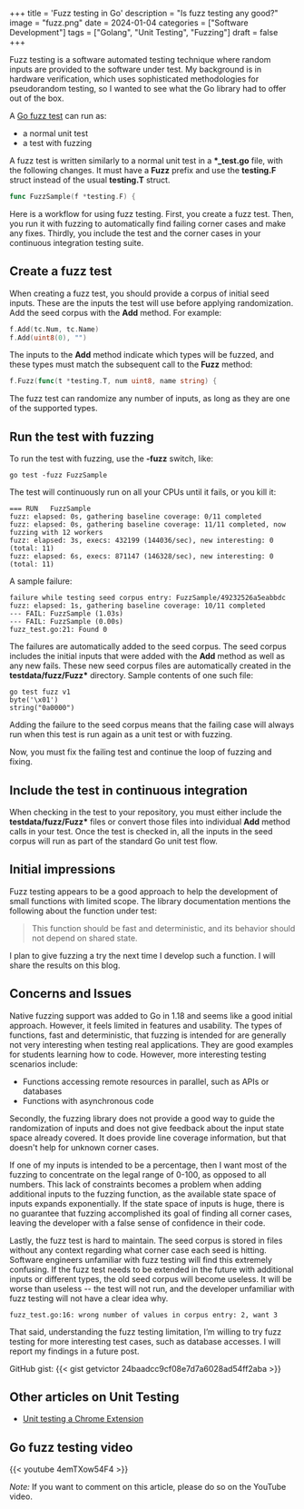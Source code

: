 +++
title = 'Fuzz testing in Go'
description = "Is fuzz testing any good?"
image = "fuzz.png"
date = 2024-01-04
categories = ["Software Development"]
tags = ["Golang", "Unit Testing", "Fuzzing"]
draft = false
+++

Fuzz testing is a software automated testing technique where random inputs are provided to the software under test. My
background is in hardware verification, which uses sophisticated methodologies for pseudorandom testing, so I wanted to
see what the Go library had to offer out of the box.

A [Go fuzz test](https://go.dev/doc/security/fuzz) can run as:

- a normal unit test
- a test with fuzzing

A fuzz test is written similarly to a normal unit test in a **\*\_test.go** file, with the following changes. It must
have a **Fuzz** prefix and use the **testing.F** struct instead of the usual **testing.T** struct.

```go
func FuzzSample(f *testing.F) {
```

Here is a workflow for using fuzz testing. First, you create a fuzz test. Then, you run it with fuzzing to automatically
find failing corner cases and make any fixes. Thirdly, you include the test and the corner cases in your continuous
integration testing suite.

## Create a fuzz test

When creating a fuzz test, you should provide a corpus of initial seed inputs. These are the inputs the test will use
before applying randomization. Add the seed corpus with the **Add** method. For example:

```go
f.Add(tc.Num, tc.Name)
f.Add(uint8(0), "")
```

The inputs to the **Add** method indicate which types will be fuzzed, and these types must match the subsequent call to
the **Fuzz** method:

```go
f.Fuzz(func(t *testing.T, num uint8, name string) {
```

The fuzz test can randomize any number of inputs, as long as they are one of the supported types.

## Run the test with fuzzing

To run the test with fuzzing, use the **-fuzz** switch, like:

```shell
go test -fuzz FuzzSample
```

The test will continuously run on all your CPUs until it fails, or you kill it:

```
=== RUN   FuzzSample
fuzz: elapsed: 0s, gathering baseline coverage: 0/11 completed
fuzz: elapsed: 0s, gathering baseline coverage: 11/11 completed, now fuzzing with 12 workers
fuzz: elapsed: 3s, execs: 432199 (144036/sec), new interesting: 0 (total: 11)
fuzz: elapsed: 6s, execs: 871147 (146328/sec), new interesting: 0 (total: 11)
```

A sample failure:

```
failure while testing seed corpus entry: FuzzSample/49232526a5eabbdc
fuzz: elapsed: 1s, gathering baseline coverage: 10/11 completed
--- FAIL: FuzzSample (1.03s)
--- FAIL: FuzzSample (0.00s)
fuzz_test.go:21: Found 0
```

The failures are automatically added to the seed corpus. The seed corpus includes the initial inputs that were added
with the **Add** method as well as any new fails. These new seed corpus files are automatically created in the
**testdata/fuzz/Fuzz\*** directory. Sample contents of one such file:

```
go test fuzz v1
byte('\x01')
string("0a0000")
```

Adding the failure to the seed corpus means that the failing case will always run when this test is run again as a unit
test or with fuzzing.

Now, you must fix the failing test and continue the loop of fuzzing and fixing.

## Include the test in continuous integration

When checking in the test to your repository, you must either include the **testdata/fuzz/Fuzz\*** files or convert
those files into individual **Add** method calls in your test. Once the test is checked in, all the inputs in the seed
corpus will run as part of the standard Go unit test flow.

## Initial impressions

Fuzz testing appears to be a good approach to help the development of small functions with limited scope. The library
documentation mentions the following about the function under test:

> This function should be fast and deterministic, and its behavior should not depend on shared state.

I plan to give fuzzing a try the next time I develop such a function. I will share the results on this blog.

## Concerns and Issues

Native fuzzing support was added to Go in 1.18 and seems like a good initial approach. However, it feels limited in
features and usability. The types of functions, fast and deterministic, that fuzzing is intended for are generally not
very interesting when testing real applications. They are good examples for students learning how to code. However, more
interesting testing scenarios include:

- Functions accessing remote resources in parallel, such as APIs or databases
- Functions with asynchronous code

Secondly, the fuzzing library does not provide a good way to guide the randomization of inputs and does not give
feedback about the input state space already covered. It does provide line coverage information, but that doesn't help
for unknown corner cases.

If one of my inputs is intended to be a percentage, then I want most of the fuzzing to concentrate on the legal range of
0-100, as opposed to all numbers. This lack of constraints becomes a problem when adding additional inputs to the
fuzzing function, as the available state space of inputs expands exponentially. If the state space of inputs is huge,
there is no guarantee that fuzzing accomplished its goal of finding all corner cases, leaving the developer with a false
sense of confidence in their code.

Lastly, the fuzz test is hard to maintain. The seed corpus is stored in files without any context regarding what corner
case each seed is hitting. Software engineers unfamiliar with fuzz testing will find this extremely confusing. If the
fuzz test needs to be extended in the future with additional inputs or different types, the old seed corpus will become
useless. It will be worse than useless -- the test will not run, and the developer unfamiliar with fuzz testing will not
have a clear idea why.

    fuzz_test.go:16: wrong number of values in corpus entry: 2, want 3

That said, understanding the fuzz testing limitation, I’m willing to try fuzz testing for more interesting test cases,
such as database accesses. I will report my findings in a future post.

GitHub gist: {{< gist getvictor 24baadcc9cf08e7d7a6028ad54ff2aba >}}

## Other articles on Unit Testing

- [Unit testing a Chrome Extension](../add-unit-tests-to-chrome-extension)

## Go fuzz testing video

{{< youtube 4emTXow54F4 >}}

_Note:_ If you want to comment on this article, please do so on the YouTube video.
